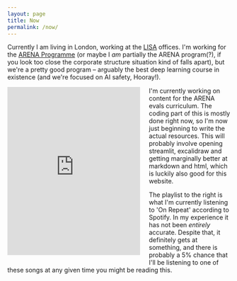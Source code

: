 ```yaml
---
layout: page
title: Now
permalink: /now/
---
```

Currently I am living in London, working at the [LISA](https://www.safeai.org.uk) offices. I'm working for the [ARENA Programme](https://arena.education) (or maybe I *am* partially the ARENA program(?), if you look too close the corporate structure situation kind of falls apart), but we're a pretty good program – arguably the best deep learning course in existence (and we're focused on AI safety, Hooray!).
<div style="float: left; margin-right: 20px; margin-bottom: 10px;">
    <iframe src="https://open.spotify.com/embed/playlist/37i9dQZF1EpnnRfJrF4Nnq?utm_source=generator" width="300" height="380" frameBorder="0" allow="autoplay; clipboard-write; encrypted-media; fullscreen; picture-in-picture" allowFullScreen></iframe>
</div>
I'm currently working on content for the ARENA evals curriculum. The coding part of this is mostly done right now, so I'm now just beginning to write the actual resources. This will probably involve opening streamlit, excalidraw and getting marginally better at markdown and html, which is luckily also good for this website.

The playlist to the right is what I'm currently listening to 'On Repeat' according to Spotify. In my experience it has not been *entirely* accurate. Despite that, it definitely gets at something, and there is probably a 5% chance that I'll be listening to one of these songs at any given time you might be reading this.